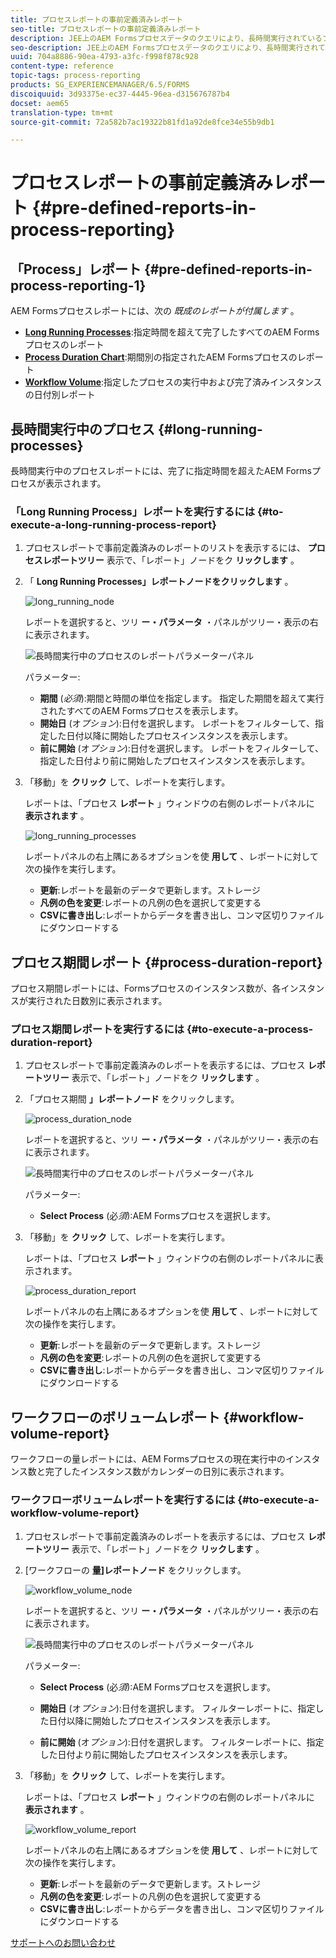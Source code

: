 ```yaml
---
title: プロセスレポートの事前定義済みレポート
seo-title: プロセスレポートの事前定義済みレポート
description: JEE上のAEM Formsプロセスデータのクエリにより、長時間実行されているプロセス、プロセス期間、ワークフローボリュームに関するレポートを作成
seo-description: JEE上のAEM Formsプロセスデータのクエリにより、長時間実行されているプロセス、プロセス期間、ワークフローボリュームに関するレポートを作成
uuid: 704a8886-90ea-4793-a3fc-f998f878c928
content-type: reference
topic-tags: process-reporting
products: SG_EXPERIENCEMANAGER/6.5/FORMS
discoiquuid: 3d93375e-ec37-4445-96ea-d315676787b4
docset: aem65
translation-type: tm+mt
source-git-commit: 72a582b7ac19322b81fd1a92de8fce34e55b9db1

---
```



# プロセスレポートの事前定義済みレポート {#pre-defined-reports-in-process-reporting}

## 「Process」レポート {#pre-defined-reports-in-process-reporting-1}

AEM Formsプロセスレポートには、次の *既成のレポートが付属します* 。

* **[Long Running Processes](#long-running-processes)**:指定時間を超えて完了したすべてのAEM Formsプロセスのレポート
* **[Process Duration Chart](#process-duration-report)**:期間別の指定されたAEM Formsプロセスのレポート
* **[Workflow Volume](#workflow-volume-report)**:指定したプロセスの実行中および完了済みインスタンスの日付別レポート

## 長時間実行中のプロセス {#long-running-processes}

長時間実行中のプロセスレポートには、完了に指定時間を超えたAEM Formsプロセスが表示されます。

### 「Long Running Process」レポートを実行するには {#to-execute-a-long-running-process-report}

1. プロセスレポートで事前定義済みのレポートのリストを表示するには、 **プロセスレポートツリー** 表示で、「レポート」ノードをク **リックします** 。
1. 「 **Long Running Processes」レポートノードをクリックします** 。

   ![long_running_node](assets/long_running_node.png)

   レポートを選択すると、ツリ **ー・パラメータ** ・パネルがツリー・表示の右に表示されます。

   ![長時間実行中のプロセスのレポートパラメーターパネル](assets/report_parameters_panel.png)

   パラメーター:

   * **期間** (*必須*):期間と時間の単位を指定します。 指定した期間を超えて実行されたすべてのAEM Formsプロセスを表示します。
   * **開始日** (オ&#x200B;*プション*):日付を選択します。 レポートをフィルターして、指定した日付以降に開始したプロセスインスタンスを表示します。
   * **前に開始** (オ&#x200B;*プション*):日付を選択します。 レポートをフィルターして、指定した日付より前に開始したプロセスインスタンスを表示します。

1. 「移動」を **クリック** して、レポートを実行します。

   レポートは、「プロセス **レポート** 」ウィンドウの右側のレポートパネルに **表示されます** 。

   ![long_running_processes](assets/long_running_processes.png)

   レポートパネルの右上隅にあるオプションを使 **用して** 、レポートに対して次の操作を実行します。

   * **更新**:レポートを最新のデータで更新します。ストレージ
   * **凡例の色を変更**:レポートの凡例の色を選択して変更する
   * **CSVに書き出し**:レポートからデータを書き出し、コンマ区切りファイルにダウンロードする

## プロセス期間レポート {#process-duration-report}

プロセス期間レポートには、Formsプロセスのインスタンス数が、各インスタンスが実行された日数別に表示されます。

### プロセス期間レポートを実行するには {#to-execute-a-process-duration-report}

1. プロセスレポートで事前定義済みのレポートを表示するには、プロセス **レポートツリー** 表示で、「レポート」ノードをク **リックします** 。
1. 「プロセス期間 **」レポートノード** をクリックします。

   ![process_duration_node](assets/process_duration_node.png)

   レポートを選択すると、ツリ **ー・パラメータ** ・パネルがツリー・表示の右に表示されます。

   ![長時間実行中のプロセスのレポートパラメーターパネル](assets/process_duration_params.png)

   パラメーター:

   * **Select Process** (必&#x200B;*須*):AEM Formsプロセスを選択します。

1. 「移動」を **クリック** して、レポートを実行します。

   レポートは、「プロセス **レポート** 」ウィンドウの右側のレポートパネルに表示されます。

   ![process_duration_report](assets/process_duration_report.png)

   レポートパネルの右上隅にあるオプションを使 **用して** 、レポートに対して次の操作を実行します。

   * **更新**:レポートを最新のデータで更新します。ストレージ
   * **凡例の色を変更**:レポートの凡例の色を選択して変更する
   * **CSVに書き出し**:レポートからデータを書き出し、コンマ区切りファイルにダウンロードする

## ワークフローのボリュームレポート {#workflow-volume-report}

ワークフローの量レポートには、AEM Formsプロセスの現在実行中のインスタンス数と完了したインスタンス数がカレンダーの日別に表示されます。

### ワークフローボリュームレポートを実行するには {#to-execute-a-workflow-volume-report}

1. プロセスレポートで事前定義済みのレポートを表示するには、プロセス **レポートツリー** 表示で、「レポート」ノードをク **リックします** 。
1. [ワークフローの **量]レポートノード** をクリックします。

   ![workflow_volume_node](assets/workflow_volume_node.png)

   レポートを選択すると、ツリ **ー・パラメータ** ・パネルがツリー・表示の右に表示されます。

   ![長時間実行中のプロセスのレポートパラメーターパネル](assets/workflow_volume_params.png)

   パラメーター:

   * **Select Process** (必&#x200B;*須*):AEM Formsプロセスを選択します。

   * **開始日** (オ&#x200B;*プション*):日付を選択します。 フィルターレポートに、指定した日付以降に開始したプロセスインスタンスを表示します。

   * **前に開始** (オ&#x200B;*プション*):日付を選択します。 フィルターレポートに、指定した日付より前に開始したプロセスインスタンスを表示します。

1. 「移動」を **クリック** して、レポートを実行します。

   レポートは、「プロセス **レポート** 」ウィンドウの右側のレポートパネルに **表示されます** 。

   ![workflow_volume_report](assets/workflow_volume_report.png)

   レポートパネルの右上隅にあるオプションを使 **用して** 、レポートに対して次の操作を実行します。

   * **更新**:レポートを最新のデータで更新します。ストレージ
   * **凡例の色を変更**:レポートの凡例の色を選択して変更する
   * **CSVに書き出し**:レポートからデータを書き出し、コンマ区切りファイルにダウンロードする

[サポートへのお問い合わせ](https://www.adobe.com/jp/account/sign-in.supportportal.html)
